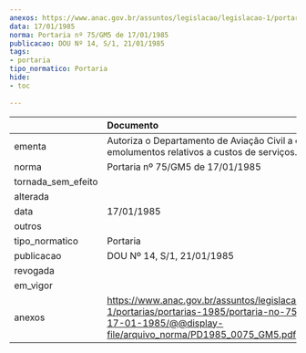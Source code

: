 ```yaml
---
anexos: https://www.anac.gov.br/assuntos/legislacao/legislacao-1/portarias/portarias-1985/portaria-no-75-gm5-de-17-01-1985/@@display-file/arquivo_norma/PD1985_0075_GM5.pdf
data: 17/01/1985
norma: Portaria nº 75/GM5 de 17/01/1985
publicacao: DOU Nº 14, S/1, 21/01/1985
tags:
- portaria
tipo_normatico: Portaria
hide: 
- toc 
 
---
```


|                    | Documento                                                                                                                                                           |
|:-------------------|:--------------------------------------------------------------------------------------------------------------------------------------------------------------------|
| ementa             | Autoriza o Departamento de Aviação Civil a cobrar emolumentos relativos a custos de serviços.                                                                       |
| norma              | Portaria nº 75/GM5 de 17/01/1985                                                                                                                                    |
| tornada_sem_efeito |                                                                                                                                                                     |
| alterada           |                                                                                                                                                                     |
| data               | 17/01/1985                                                                                                                                                          |
| outros             |                                                                                                                                                                     |
| tipo_normatico     | Portaria                                                                                                                                                            |
| publicacao         | DOU Nº 14, S/1, 21/01/1985                                                                                                                                          |
| revogada           |                                                                                                                                                                     |
| em_vigor           |                                                                                                                                                                     |
| anexos             | https://www.anac.gov.br/assuntos/legislacao/legislacao-1/portarias/portarias-1985/portaria-no-75-gm5-de-17-01-1985/@@display-file/arquivo_norma/PD1985_0075_GM5.pdf |